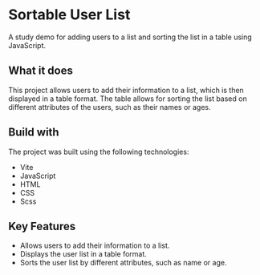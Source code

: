 # Sortable User List

A study demo for adding users to a list and sorting the list in a table using JavaScript.

## What it does

This project allows users to add their information to a list, which is then displayed in a table format. The table allows for sorting the list based on different attributes of the users, such as their names or ages.

## Build with

The project was built using the following technologies:

- Vite
- JavaScript
- HTML
- CSS
- Scss

## Key Features

- Allows users to add their information to a list.
- Displays the user list in a table format.
- Sorts the user list by different attributes, such as name or age.
